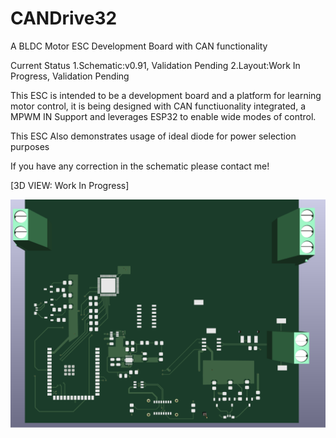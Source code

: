 # CANDrive32
A BLDC Motor ESC Development Board with CAN functionality

Current Status
1.Schematic:v0.91, Validation Pending
2.Layout:Work In Progress, Validation Pending

This ESC is intended to be a development board and a platform for learning motor control, it is being designed with CAN functiuonality integrated, a MPWM IN Support and leverages ESP32 to enable wide modes of control.

This ESC Also demonstrates usage of ideal diode for power selection purposes

If you have any correction in the schematic please contact me!

[3D VIEW: Work In Progress]

![CANpulse32 Board](images\3DView_WIP_v0.91.png)